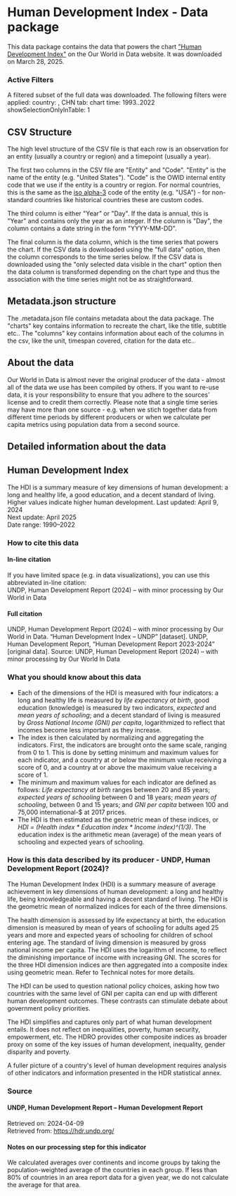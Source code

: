 # Human Development Index - Data package

This data package contains the data that powers the chart ["Human Development Index"](https://ourworldindata.org/grapher/human-development-index?tab=chart&time=1993..2022&showSelectionOnlyInTable=1&country=~CHN&v=1&csvType=filtered&useColumnShortNames=false) on the Our World in Data website. It was downloaded on March 28, 2025.

### Active Filters

A filtered subset of the full data was downloaded. The following filters were applied:
country: , CHN
tab: chart
time: 1993..2022
showSelectionOnlyInTable: 1

## CSV Structure

The high level structure of the CSV file is that each row is an observation for an entity (usually a country or region) and a timepoint (usually a year).

The first two columns in the CSV file are "Entity" and "Code". "Entity" is the name of the entity (e.g. "United States"). "Code" is the OWID internal entity code that we use if the entity is a country or region. For normal countries, this is the same as the [iso alpha-3](https://en.wikipedia.org/wiki/ISO_3166-1_alpha-3) code of the entity (e.g. "USA") - for non-standard countries like historical countries these are custom codes.

The third column is either "Year" or "Day". If the data is annual, this is "Year" and contains only the year as an integer. If the column is "Day", the column contains a date string in the form "YYYY-MM-DD".

The final column is the data column, which is the time series that powers the chart. If the CSV data is downloaded using the "full data" option, then the column corresponds to the time series below. If the CSV data is downloaded using the "only selected data visible in the chart" option then the data column is transformed depending on the chart type and thus the association with the time series might not be as straightforward.

## Metadata.json structure

The .metadata.json file contains metadata about the data package. The "charts" key contains information to recreate the chart, like the title, subtitle etc.. The "columns" key contains information about each of the columns in the csv, like the unit, timespan covered, citation for the data etc..

## About the data

Our World in Data is almost never the original producer of the data - almost all of the data we use has been compiled by others. If you want to re-use data, it is your responsibility to ensure that you adhere to the sources' license and to credit them correctly. Please note that a single time series may have more than one source - e.g. when we stich together data from different time periods by different producers or when we calculate per capita metrics using population data from a second source.

## Detailed information about the data


## Human Development Index
The HDI is a summary measure of key dimensions of human development: a long and healthy life, a good education, and a decent standard of living. Higher values indicate higher human development.
Last updated: April 9, 2024  
Next update: April 2025  
Date range: 1990–2022  


### How to cite this data

#### In-line citation
If you have limited space (e.g. in data visualizations), you can use this abbreviated in-line citation:  
UNDP, Human Development Report (2024) – with minor processing by Our World in Data

#### Full citation
UNDP, Human Development Report (2024) – with minor processing by Our World in Data. “Human Development Index – UNDP” [dataset]. UNDP, Human Development Report, “Human Development Report 2023-2024” [original data].
Source: UNDP, Human Development Report (2024) – with minor processing by Our World In Data

### What you should know about this data
* Each of the dimensions of the HDI is measured with four indicators: a long and healthy life is measured by _life expectancy at birth_, good education (knowledge) is measured by two indicators, _expected_ and _mean_ _years of schooling_; and a decent standard of living is measured by _Gross National Income (GNI) per capita_, logarithmized to reflect that incomes become less important as they increase.
* The index is then calculated by normalizing and aggregating the indicators. First, the indicators are brought onto the same scale, ranging from 0 to 1. This is done by setting minimum and maximum values for each indicator, and a country at or below the minimum value receiving a score of 0, and a country at or above the maximum value receiving a score of 1.
* The minimum and maximum values for each indicator are defined as follows: _Life expectancy at birth_ ranges between 20 and 85 years; _expected years of schooling_ between 0 and 18 years; _mean years of schooling_, between 0 and 15 years; and _GNI per capita_ between 100 and 75,000 international-$ at 2017 prices.
* The HDI is then estimated as the geometric mean of these indices, or _HDI = (Health index * Education index * Income index)^(1/3)_. The education index is the arithmetic mean (average) of the mean years of schooling and expected years of schooling.

### How is this data described by its producer - UNDP, Human Development Report (2024)?
The Human Development Index (HDI) is a summary measure of average achievement in key dimensions of human development: a long and healthy life, being knowledgeable and having a decent standard of living. The HDI is the geometric mean of normalized indices for each of the three dimensions.

The health dimension is assessed by life expectancy at birth, the education dimension is measured by mean of years of schooling for adults aged 25 years and more and expected years of schooling for children of school entering age. The standard of living dimension is measured by gross national income per capita. The HDI uses the logarithm of income, to reflect the diminishing importance of income with increasing GNI. The scores for the three HDI dimension indices are then aggregated into a composite index using geometric mean. Refer to Technical notes for more details.

The HDI can be used to question national policy choices, asking how two countries with the same level of GNI per capita can end up with different human development outcomes. These contrasts can stimulate debate about government policy priorities.

The HDI simplifies and captures only part of what human development entails. It does not reflect on inequalities, poverty, human security, empowerment, etc. The HDRO provides other composite indices as broader proxy on some of the key issues of human development, inequality, gender disparity and poverty.

A fuller picture of a country's level of human development requires analysis of other indicators and information presented in the HDR statistical annex.

### Source

#### UNDP, Human Development Report – Human Development Report
Retrieved on: 2024-04-09  
Retrieved from: https://hdr.undp.org/  

#### Notes on our processing step for this indicator
We calculated averages over continents and income groups by taking the population-weighted average of the countries in each group. If less than 80% of countries in an area report data for a given year, we do not calculate the average for that area.


    